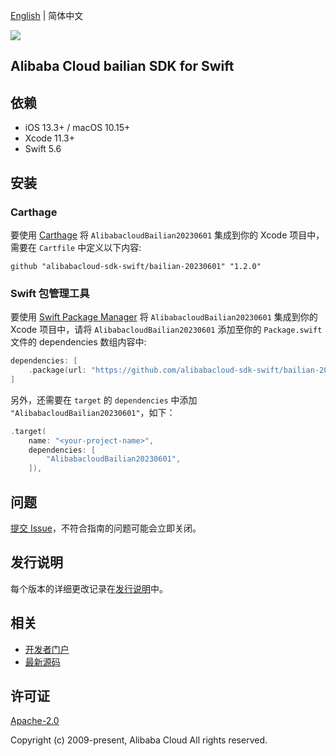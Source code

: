 [English](README.md) | 简体中文

![](https://aliyunsdk-pages.alicdn.com/icons/AlibabaCloud.svg)

## Alibaba Cloud bailian SDK for Swift

## 依赖

- iOS 13.3+ / macOS 10.15+
- Xcode 11.3+
- Swift 5.6

## 安装

### Carthage

要使用 [Carthage](https://github.com/Carthage/Carthage) 将 `AlibabacloudBailian20230601` 集成到你的 Xcode 项目中，需要在 `Cartfile` 中定义以下内容:

```ogdl
github "alibabacloud-sdk-swift/bailian-20230601" "1.2.0"
```

### Swift 包管理工具

要使用 [Swift Package Manager](https://swift.org/package-manager/) 将 `AlibabacloudBailian20230601` 集成到你的 Xcode 项目中，请将 `AlibabacloudBailian20230601` 添加至你的 `Package.swift` 文件的 dependencies 数组内容中:

```swift
dependencies: [
    .package(url: "https://github.com/alibabacloud-sdk-swift/bailian-20230601.git", from: "1.2.0")
]
```

另外，还需要在 `target` 的 `dependencies` 中添加 `"AlibabacloudBailian20230601"`，如下：

```swift
.target(
    name: "<your-project-name>",
    dependencies: [
        "AlibabacloudBailian20230601",
    ]),
```

## 问题

[提交 Issue](https://github.com/alibabacloud-sdk-swift/bailian-20230601/issues/new)，不符合指南的问题可能会立即关闭。

## 发行说明

每个版本的详细更改记录在[发行说明](./ChangeLog.txt)中。

## 相关

* [开发者门户](https://next.api.aliyun.com/home)
* [最新源码](https://github.com/alibabacloud-sdk-swift/bailian-20230601)

## 许可证

[Apache-2.0](http://www.apache.org/licenses/LICENSE-2.0)

Copyright (c) 2009-present, Alibaba Cloud All rights reserved.

